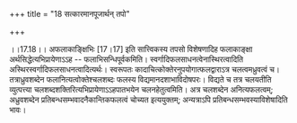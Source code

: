 +++
title = "18 सत्कारमानपूजार्थन् तपो"

+++
  
  
।।17.18।। अफलाकाङ्क्षिभिः \[17।17\] इति सात्त्विकस्य तपसो विशेषणादिह
फलाकाङ्क्षा अर्थसिद्धेत्यभिप्रायेणाऽऽह --
फलाभिसन्धिपूर्वकमिति। स्वर्गादिफलसाधनत्वेनास्थिरत्वादिति
अस्थिरस्वर्गादिफलसाधनत्वादित्यर्थः। स्वरूपतः
कादाचित्कोक्तेरनुपयोगात्फलद्वाराऽत्र चलत्वमध्रुवत्वं च। तत्राध्रुवशब्देन
फलानित्यत्वोक्तेश्चलशब्दः फलस्य विद्यमानदशाभाविदोषपरः। विद्यते च तत्र
चलयतीति व्युत्पत्त्या चलशब्दशक्तिरित्यभिप्रायेणाऽऽहपातभयेन
चलनहेतुत्वमिति। अत्र चलशब्देन अनित्यफलत्वम्; अध्रुवशब्देन
प्रतिबन्धसम्भवादनैकान्तिकफलत्वं चोच्यत इत्ययुक्तम्; अन्यत्राऽपि
प्रतिबन्धसम्भवस्याविशेषादिति भावः।  
  
